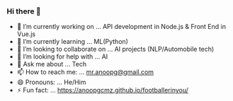 ### Hi there 👋

<!--
**anoopgcmz/anoopgcmz** is a ✨ _special_ ✨ repository because its `README.md` (this file) appears on your GitHub profile.

Here are some ideas to get you started:
-->
- 🔭 I’m currently working on ... API development in Node.js & Front End in Vue.js
- 🌱 I’m currently learning ... ML(Python)
- 👯 I’m looking to collaborate on ... AI projects (NLP/Automobile tech)
- 🤔 I’m looking for help with ... AI
- 💬 Ask me about ... Tech
- 📫 How to reach me: ... mr.anoopg@gmail.com
- 😄 Pronouns: ... He/Him
- ⚡ Fun fact: ... https://anoopgcmz.github.io/footballerinyou/

